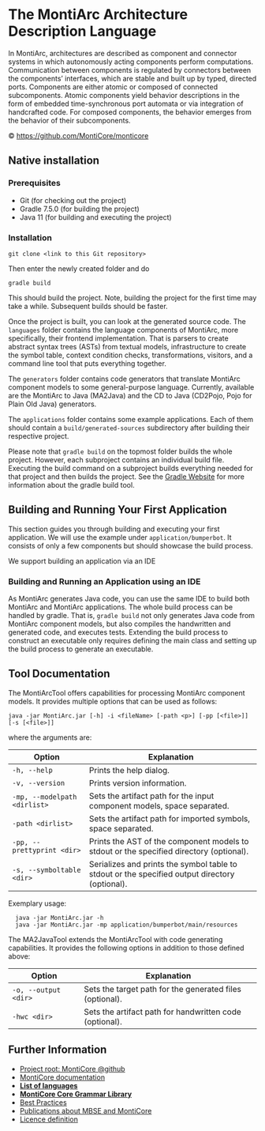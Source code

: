 <!-- (c) https://github.com/MontiCore/monticore -->
# The MontiArc Architecture Description Language

In MontiArc, architectures are described as component and connector systems in which autonomously acting components 
perform computations. Communication between components is regulated by connectors between the components’ interfaces, 
which are stable and built up by typed, directed ports. Components are either atomic or composed of connected 
subcomponents. Atomic components yield behavior descriptions in the form of embedded time-synchronous port automata 
or via integration of handcrafted code. For composed components, the behavior emerges from the behavior of their 
subcomponents. 

© https://github.com/MontiCore/monticore

## Native installation

### Prerequisites 
- Git (for checking out the project)
- Gradle 7.5.0 (for building the project)
- Java 11 (for building and executing the project)

### Installation

```
git clone <link to this Git repository>
```
Then enter the newly created folder and do 
```
gradle build
```

This should build the project. Note, building the project for the first time may
take a while. Subsequent builds should be faster.

Once the project is built, you can look at the generated source code. 
The `languages` folder contains the language components of MontiArc, more 
specifically, their frontend implementation. That is parsers to create abstract
syntax trees (ASTs) from textual models, infrastructure to create the symbol 
table, context condition checks, transformations, visitors, and a command line 
tool that puts everything together.

The `generators` folder contains code generators that translate MontiArc component 
models to some general-purpose language. Currently, available are the MontiArc to 
Java (MA2Java) and the CD to Java (CD2Pojo, Pojo for Plain Old Java) generators.

The `applications` folder contains some example applications. 
Each of them should contain a `build/generated-sources` subdirectory after
building their respective project. 

Please note that `gradle build` on the topmost folder builds the whole project. 
However, each subproject contains an individual build file. 
Executing the build command on a subproject builds everything needed for that 
project and then builds the project. See the [Gradle Website](https://gradle.org/) 
for more information about the gradle build tool.

## Building and Running Your First Application

This section guides you through building and executing your first application.
We will use the example under `application/bumperbot`.
It consists of only a few components but should showcase the build process.

We support building an application via an IDE

### Building and Running an Application using an IDE

As MontiArc generates Java code, you can use the same IDE to build both MontiArc 
and MontiArc applications.
The whole build process can be handled by gradle. 
That is, `gradle build` not only generates Java code from MontiArc component 
models, but also compiles the handwritten and generated
code, and executes tests. 
Extending the build process to construct an executable only requires defining the 
main class and setting up the build process to generate an executable.

## Tool Documentation

The MontiArcTool offers capabilities for processing MontiArc component models.
It provides multiple options that can be used as follows:

`java -jar MontiArc.jar [-h] -i <fileName> [-path <p>] [-pp [<file>]] [-s [<file>]]`

where the arguments are:

| Option                            | Explanation                                                                                    |
|-----------------------------------|------------------------------------------------------------------------------------------------|
| `-h, --help`                      | Prints the help dialog.                                                                        |
| `-v, --version`                   | Prints version information.                                                                    |
| `-mp, --modelpath <dirlist>`      | Sets the artifact path for the input component models, space separated.                        |
| `-path <dirlist>`                 | Sets the artifact path for imported symbols, space separated.                                  |
| `-pp, --prettyprint <dir>`        | Prints the AST of the component models to stdout or the specified directory (optional).        |
| `-s, --symboltable <dir>`         | Serializes and prints the symbol table to stdout or the specified output directory (optional). |

Exemplary usage:

```
  java -jar MontiArc.jar -h
  java -jar MontiArc.jar -mp application/bumperbot/main/resources
``` 

The MA2JavaTool extends the MontiArcTool with code generating capabilities. It provides the following options in addition to those defined above:

| Option                             | Explanation                                              |
|------------------------------------|----------------------------------------------------------|
| `-o, --output <dir>`               | Sets the target path for the generated files (optional). |
| `-hwc <dir>`                       | Sets the artifact path for handwritten code (optional).  |

## Further Information

* [Project root: MontiCore @github](https://github.com/MontiCore/monticore)
* [MontiCore documentation](http://www.monticore.de/)
* [**List of languages**](https://github.com/MontiCore/monticore/blob/HEAD/docs/Languages.md)
* [**MontiCore Core Grammar Library**](https://github.com/MontiCore/monticore/blob/HEAD/monticore-grammar/src/main/grammars/de/monticore/Grammars.md)
* [Best Practices](https://github.com/MontiCore/monticore/blob/HEAD/docs/BestPractices.md)
* [Publications about MBSE and MontiCore](https://www.se-rwth.de/publications/)
* [Licence definition](https://github.com/MontiCore/monticore/blob/HEAD/00.org/Licenses/LICENSE-MONTICORE-3-LEVEL.md)

